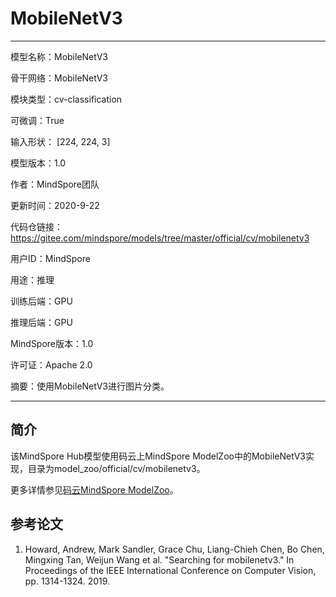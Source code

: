 # MobileNetV3

---

模型名称：MobileNetV3

骨干网络：MobileNetV3

模块类型：cv-classification

可微调：True

输入形状： [224, 224, 3]

模型版本：1.0

作者：MindSpore团队

更新时间：2020-9-22

代码仓链接： <https://gitee.com/mindspore/models/tree/master/official/cv/mobilenetv3>

用户ID：MindSpore

用途：推理

训练后端：GPU

推理后端：GPU

MindSpore版本：1.0

许可证：Apache 2.0

摘要：使用MobileNetV3进行图片分类。

---

## 简介

该MindSpore Hub模型使用码云上MindSpore ModelZoo中的MobileNetV3实现，目录为model_zoo/official/cv/mobilenetv3。

更多详情参见[码云MindSpore ModelZoo](https://gitee.com/mindspore/mindspore/blob/master/model_zoo/official/cv/mobilenetv3/Readme.md)。

## 参考论文

1. Howard, Andrew, Mark Sandler, Grace Chu, Liang-Chieh Chen, Bo Chen, Mingxing Tan, Weijun Wang et al. "Searching for mobilenetv3." In Proceedings of the IEEE International Conference on Computer Vision, pp. 1314-1324. 2019.
